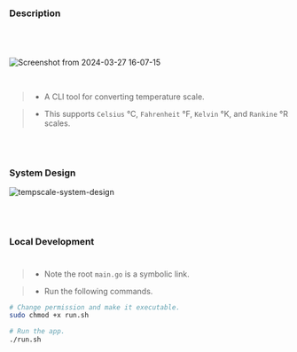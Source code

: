 ### Description
#

<br />

![Screenshot from 2024-03-27 16-07-15](https://github.com/kentlouisetonino/tempscale/assets/69438999/e5624348-4da6-41e9-b9d8-aa5f42cfd73c)

<br />

> - A CLI tool for converting temperature scale.

> - This supports `Celsius` °C, `Fahrenheit` °F, `Kelvin` °K, and `Rankine` °R scales.

<br />
<br />



### System Design

![tempscale-system-design](https://github.com/kentlouisetonino/tempscale/assets/69438999/07170a87-049d-4719-b2eb-d2cd65e6d70b)

<br />
<br />



### Local Development
#
> - Note the root `main.go` is a symbolic link.

> - Run the following commands.

```bash
# Change permission and make it executable.
sudo chmod +x run.sh

# Run the app.
./run.sh
```
